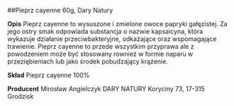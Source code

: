 ##Pieprz cayenne 60g, Dary Natury

**Opis** Pieprz cayenne to wysuszone i zmielone owoce papryki gałęzistej. Za jego ostry smak odpowiada substancja o nazwie kapsaicyna, która wykazuje działanie przeciwbakteryjne, odkażające oraz wspomagające trawienie. Pieprz cayenne to przede wszystkim przyprawa ale z powodzeniem może być stosowany rownież w formie naparu w przeziębieniach lub jako środek pobudzający krążenie.

**Skład** Pieprz cayenne 100%

**Producent** Mirosław Angielczyk DARY NATURY
Koryciny 73, 17-315 Grodzisk
